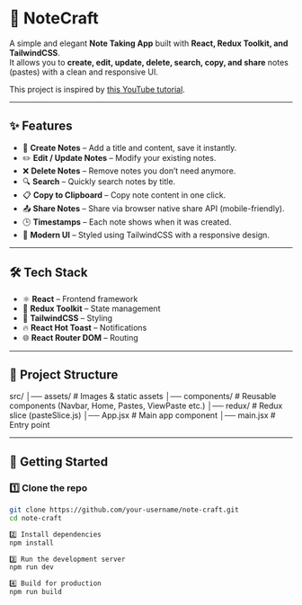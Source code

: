 # 📝 NoteCraft

A simple and elegant **Note Taking App** built with **React, Redux Toolkit, and TailwindCSS**.  
It allows you to **create, edit, update, delete, search, copy, and share** notes (pastes) with a clean and responsive UI.

This project is inspired by [this YouTube tutorial](https://www.youtube.com/watch?v=SPkDA2lWtWE).

---

## ✨ Features

- 📌 **Create Notes** – Add a title and content, save it instantly.
- ✏️ **Edit / Update Notes** – Modify your existing notes.
- ❌ **Delete Notes** – Remove notes you don’t need anymore.
- 🔍 **Search** – Quickly search notes by title.
- 📋 **Copy to Clipboard** – Copy note content in one click.
- 📤 **Share Notes** – Share via browser native share API (mobile-friendly).
- 🕒 **Timestamps** – Each note shows when it was created.
- 🎨 **Modern UI** – Styled using TailwindCSS with a responsive design.

---

## 🛠️ Tech Stack

- ⚛️ **React** – Frontend framework
- 🎯 **Redux Toolkit** – State management
- 🎨 **TailwindCSS** – Styling
- 🔥 **React Hot Toast** – Notifications
- 🌐 **React Router DOM** – Routing

---

## 📂 Project Structure

src/
│── assets/ # Images & static assets
│── components/ # Reusable components (Navbar, Home, Pastes, ViewPaste etc.)
│── redux/ # Redux slice (pasteSlice.js)
│── App.jsx # Main app component
│── main.jsx # Entry point


---

## 🚀 Getting Started

### 1️⃣ Clone the repo
```bash
git clone https://github.com/your-username/note-craft.git
cd note-craft

2️⃣ Install dependencies
npm install

3️⃣ Run the development server
npm run dev

4️⃣ Build for production
npm run build




